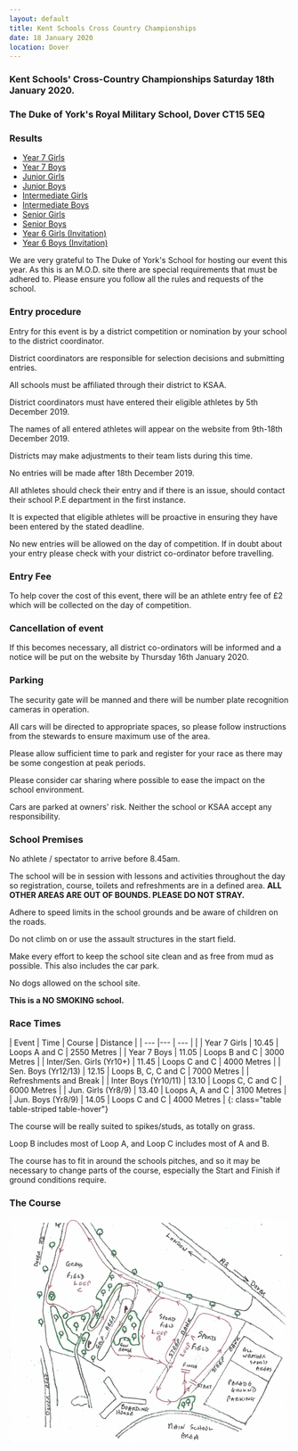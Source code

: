 ```yaml
---
layout: default
title: Kent Schools Cross Country Championships
date: 18 January 2020
location: Dover
---
```


### Kent Schools' Cross-Country Championships Saturday 18th January 2020.

### The Duke of York's Royal Military School, Dover CT15 5EQ

<div class="panel panel-info">
    <div class="panel-heading">
        <h3 class="panel-title">Results</h3>
    </div>
    <div class="panel-body">
        <ul>
            <li><a href="/files/events/19-20/2020-01-18-kent-schools-cross-country-champs/KSAA-Cross-Country-Championships-Provisional-Y7-Girls-2020RevA.pdf">Year 7 Girls</a></li>
            <li><a href="/files/events/19-20/2020-01-18-kent-schools-cross-country-champs/KSAA-Cross-Country-Championships-Y7-Boys-2020.pdf">Year 7 Boys</a></li>
            <li><a href="/files/events/19-20/2020-01-18-kent-schools-cross-country-champs/KSAA-Cross-Country-Championships-Junior-Girls-2020.pdf">Junior Girls</a></li>
            <li><a href="/files/events/19-20/2020-01-18-kent-schools-cross-country-champs/KSAA-Cross-Country-Championships-Junior-Boys-2020RevA.pdf">Junior Boys</a></li>
            <li><a href="/files/events/19-20/2020-01-18-kent-schools-cross-country-champs/KSAA-Cross-Country-Championships-Inter-Girls-2020.pdf">Intermediate Girls</a></li>
            <li><a href="/files/events/19-20/2020-01-18-kent-schools-cross-country-champs/KSAA-Cross-Country-Championships-Inter-Boys-2020.pdf">Intermediate Boys</a></li>
            <li><a href="/files/events/19-20/2020-01-18-kent-schools-cross-country-champs/KSAA-Cross-Country-Championships-Senior-Girls-2020.pdf">Senior Girls</a></li>
            <li><a href="/files/events/19-20/2020-01-18-kent-schools-cross-country-champs/KSAA-Cross-Country-Championships-Senior-Boys-2020.pdf">Senior Boys</a></li>
            <li><a href="/files/events/19-20/2020-01-18-kent-schools-cross-country-champs/KSAA-Cross-Country-Championships-Invitational-Y6-Girls-2020RevA.pdf">Year 6 Girls (Invitation)</a></li>
            <li><a href="/files/events/19-20/2020-01-18-kent-schools-cross-country-champs/KSAA-Cross-Country-Championships-Invitational-Y6-Boys-2020.pdf">Year 6 Boys (Invitation)</a></li>
        </ul>
    </div>
</div>

We are very grateful to The Duke of York's School for hosting our event this year. As this is an M.O.D. site there are special requirements that must be adhered to. Please ensure you follow all the rules and requests of the school.

### Entry procedure

Entry for this event is by a district competition or nomination by your school to the district coordinator.

District coordinators are responsible for selection decisions and submitting entries.

All schools must be affiliated through their district to KSAA.

District coordinators must have entered their eligible athletes by 5th December 2019.

The names of all entered athletes will appear on the website from 9th-18th December 2019.

Districts may make adjustments to their team lists during this time.

No entries will be made after 18th December 2019.

All athletes should check their entry and if there is an issue, should contact their school P.E department in the first instance.

It is expected that eligible athletes will be proactive in ensuring they have been entered by the stated deadline.

No new entries will be allowed on the day of competition. If in doubt about your entry please check with your district co-ordinator before travelling.

### Entry Fee

To help cover the cost of this event, there will be an athlete entry fee of &#163;2 which will be collected on the day of competition.

### Cancellation of event

If this becomes necessary, all district co-ordinators will be informed and a notice will be put on the website by Thursday 16th January 2020.

### Parking

The security gate will be manned and there will be number plate recognition cameras in operation.

All cars will be directed to appropriate spaces, so please follow instructions from the stewards to ensure maximum use of the area.

Please allow sufficient time to park and register for your race as there may be some congestion at peak periods.

Please consider car sharing where possible to ease the impact on the school environment.

Cars are parked at owners' risk. Neither the school or KSAA accept any responsibility.

### School Premises

No athlete / spectator to arrive before 8.45am.

The school will be in session with lessons and activities throughout the day so registration, course, toilets and refreshments are in a defined area. **ALL OTHER AREAS ARE OUT OF BOUNDS. PLEASE DO NOT STRAY.**

Adhere to speed limits in the school grounds and be aware of children on the roads.

Do not climb on or use the assault structures in the start field.

Make every effort to keep the school site clean and as free from mud as possible. This also includes the car park.

No dogs allowed on the school site.

**This is a NO SMOKING school.**

### Race Times

| Event | Time | Course | Distance |
| --- |--- | --- | |
| Year 7 Girls | 10.45 | Loops A and C | 2550 Metres |
| Year 7 Boys | 11.05 | Loops B and C | 3000 Metres |
| Inter/Sen. Girls (Yr10+) | 11.45 | Loops C and C | 4000 Metres |
| Sen. Boys (Yr12/13) | 12.15 | Loops B, C, C and C | 7000 Metres |
| Refreshments and Break |
| Inter Boys (Yr10/11) | 13.10 | Loops C, C and C | 6000 Metres |
| Jun. Girls (Yr8/9) | 13.40 | Loops A, A and C | 3100 Metres |
| Jun. Boys (Yr8/9) | 14.05 | Loops C and C | 4000 Metres |
{: class="table table-striped table-hover"}

The course will be really suited to spikes/studs, as totally on grass.

Loop B includes most of Loop A, and Loop C includes most of A and B.

The course has to fit in around the schools pitches, and so it may be necessary to change parts of the course, especially the Start and Finish if ground conditions require.

### The Course

<a href="/images/events/16-17/2017-01-21-kent-schools-cross-country-champs/course-map.PNG" target="_blank">
    <img src="/images/events/16-17/2017-01-21-kent-schools-cross-country-champs/course-map.PNG" style="max-width:100%;"/>
</a>

